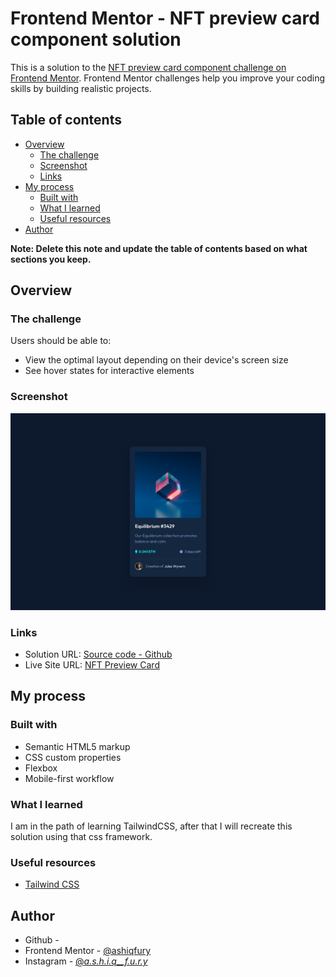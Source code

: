 # Frontend Mentor - NFT preview card component solution

This is a solution to the [NFT preview card component challenge on Frontend Mentor](https://www.frontendmentor.io/challenges/nft-preview-card-component-SbdUL_w0U). Frontend Mentor challenges help you improve your coding skills by building realistic projects.

## Table of contents

- [Overview](#overview)
  - [The challenge](#the-challenge)
  - [Screenshot](#screenshot)
  - [Links](#links)
- [My process](#my-process)
  - [Built with](#built-with)
  - [What I learned](#what-i-learned)
  - [Useful resources](#useful-resources)
- [Author](#author)

**Note: Delete this note and update the table of contents based on what sections you keep.**

## Overview

### The challenge

Users should be able to:

- View the optimal layout depending on their device's screen size
- See hover states for interactive elements

### Screenshot

![](./screenshot.jpg)

### Links

- Solution URL: [Source code - Github](https://github.com/ashiqfury/ashiqfury.github.io/tree/master/frontend-mentor/nft-preview-card)
- Live Site URL: [NFT Preview Card](https://ashiqfury.github.io/frontend-mentor/nft-preview-card)

## My process

### Built with

- Semantic HTML5 markup
- CSS custom properties
- Flexbox
- Mobile-first workflow

### What I learned

I am in the path of learning TailwindCSS, after that I will recreate this solution using that css framework.

### Useful resources

- [Tailwind CSS](https://www.tailwindcss.com)

## Author

- Github - [](https://github.com/ashiqfury)
- Frontend Mentor - [@ashiqfury](https://www.frontendmentor.io/profile/ashiqfury)
- Instagram - [@_a.s.h.i.q\_\_f.u.r.y_](https://www.instagram.com/_a.s.h.i.q__f.u.r.y_)
